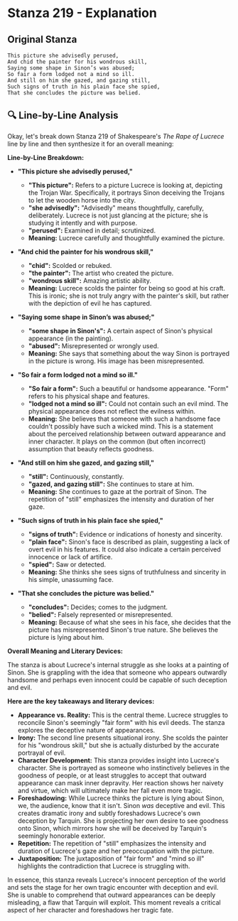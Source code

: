 # Stanza 219 - Explanation

## Original Stanza
```
This picture she advisedly perused,
And chid the painter for his wondrous skill,
Saying some shape in Sinon’s was abused;
So fair a form lodged not a mind so ill.
And still on him she gazed, and gazing still,
Such signs of truth in his plain face she spied,
That she concludes the picture was belied.
```

## 🔍 Line-by-Line Analysis
Okay, let's break down Stanza 219 of Shakespeare's *The Rape of Lucrece* line by line and then synthesize it for an overall meaning:

**Line-by-Line Breakdown:**

*   **"This picture she advisedly perused,"**
    *   **"This picture":** Refers to a picture Lucrece is looking at, depicting the Trojan War. Specifically, it portrays Sinon deceiving the Trojans to let the wooden horse into the city.
    *   **"she advisedly":**  "Advisedly" means thoughtfully, carefully, deliberately. Lucrece is not just glancing at the picture; she is studying it intently and with purpose.
    *   **"perused":**  Examined in detail; scrutinized.
    *   **Meaning:** Lucrece carefully and thoughtfully examined the picture.

*   **"And chid the painter for his wondrous skill,"**
    *   **"chid":** Scolded or rebuked.
    *   **"the painter":** The artist who created the picture.
    *   **"wondrous skill":**  Amazing artistic ability.
    *   **Meaning:**  Lucrece scolds the painter for being so good at his craft. This is ironic; she is not truly angry with the painter's skill, but rather with the depiction of evil he has captured.

*   **"Saying some shape in Sinon’s was abused;"**
    *   **"some shape in Sinon's":**  A certain aspect of Sinon's physical appearance (in the painting).
    *   **"abused":**  Misrepresented or wrongly used.
    *   **Meaning:** She says that something about the way Sinon is portrayed in the picture is wrong. His image has been misrepresented.

*   **"So fair a form lodged not a mind so ill."**
    *   **"So fair a form":**  Such a beautiful or handsome appearance.  "Form" refers to his physical shape and features.
    *   **"lodged not a mind so ill":** Could not contain such an evil mind. The physical appearance does not reflect the evilness within.
    *   **Meaning:** She believes that someone with such a handsome face couldn't possibly have such a wicked mind.  This is a statement about the perceived relationship between outward appearance and inner character. It plays on the common (but often incorrect) assumption that beauty reflects goodness.

*   **"And still on him she gazed, and gazing still,"**
    *   **"still":**  Continuously, constantly.
    *   **"gazed, and gazing still":** She continues to stare at him.
    *   **Meaning:** She continues to gaze at the portrait of Sinon. The repetition of "still" emphasizes the intensity and duration of her gaze.

*   **"Such signs of truth in his plain face she spied,"**
    *   **"signs of truth":** Evidence or indications of honesty and sincerity.
    *   **"plain face":** Sinon's face is described as plain, suggesting a lack of overt evil in his features. It could also indicate a certain perceived innocence or lack of artifice.
    *   **"spied":** Saw or detected.
    *   **Meaning:** She thinks she sees signs of truthfulness and sincerity in his simple, unassuming face.

*   **"That she concludes the picture was belied."**
    *   **"concludes":**  Decides; comes to the judgment.
    *   **"belied":**  Falsely represented or misrepresented.
    *   **Meaning:** Because of what she sees in his face, she decides that the picture has misrepresented Sinon's true nature. She believes the picture is lying about him.

**Overall Meaning and Literary Devices:**

The stanza is about Lucrece's internal struggle as she looks at a painting of Sinon.  She is grappling with the idea that someone who appears outwardly handsome and perhaps even innocent could be capable of such deception and evil.

**Here are the key takeaways and literary devices:**

*   **Appearance vs. Reality:** This is the central theme. Lucrece struggles to reconcile Sinon's seemingly "fair form" with his evil deeds. The stanza explores the deceptive nature of appearances.
*   **Irony:** The second line presents situational irony. She scolds the painter for his "wondrous skill," but she is actually disturbed by the accurate portrayal of evil.
*   **Character Development:** This stanza provides insight into Lucrece's character. She is portrayed as someone who instinctively believes in the goodness of people, or at least struggles to accept that outward appearance can mask inner depravity. Her reaction shows her naivety and virtue, which will ultimately make her fall even more tragic.
*   **Foreshadowing:** While Lucrece thinks the picture is lying about Sinon, we, the audience, know that it isn't.  Sinon *was* deceptive and evil. This creates dramatic irony and subtly foreshadows Lucrece's own deception by Tarquin. She is projecting her own desire to see goodness onto Sinon, which mirrors how she will be deceived by Tarquin's seemingly honorable exterior.
*   **Repetition:** The repetition of "still" emphasizes the intensity and duration of Lucrece's gaze and her preoccupation with the picture.
*   **Juxtaposition:** The juxtaposition of "fair form" and "mind so ill" highlights the contradiction that Lucrece is struggling with.

In essence, this stanza reveals Lucrece's innocent perception of the world and sets the stage for her own tragic encounter with deception and evil. She is unable to comprehend that outward appearances can be deeply misleading, a flaw that Tarquin will exploit. This moment reveals a critical aspect of her character and foreshadows her tragic fate.
